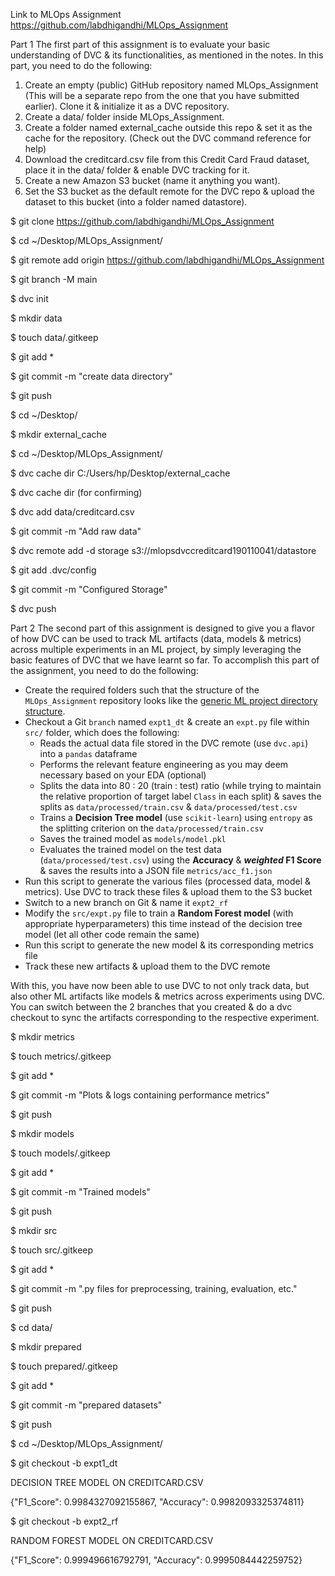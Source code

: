 Link to MLOps Assignment
https://github.com/labdhigandhi/MLOps_Assignment

Part 1
The first part of this assignment is to evaluate your basic understanding of DVC & its functionalities, as mentioned in the notes. In this part, you need to do the following:

1. Create an empty (public) GitHub repository named MLOps_Assignment (This will be a separate repo from the one that you have submitted earlier). Clone it & initialize it as a DVC repository.
2. Create a data/ folder inside MLOps_Assignment.
3. Create a folder named external_cache outside this repo & set it as the cache for the repository. (Check out the DVC command reference for help)
4. Download the creditcard.csv file from this Credit Card Fraud dataset, place it in the data/ folder & enable DVC tracking for it.
5. Create a new Amazon S3 bucket (name it anything you want).
6. Set the S3 bucket as the default remote for the DVC repo & upload the dataset to this bucket (into a folder named datastore).

$ git clone https://github.com/labdhigandhi/MLOps_Assignment

$ cd ~/Desktop/MLOps_Assignment/

$ git remote add origin https://github.com/labdhigandhi/MLOps_Assignment

$ git branch -M main

$ dvc init

$ mkdir data

$ touch data/.gitkeep

$ git add *

$ git commit -m "create data directory"

$ git push

$ cd ~/Desktop/

$ mkdir external_cache

$ cd ~/Desktop/MLOps_Assignment/

$ dvc cache dir C:/Users/hp/Desktop/external_cache

$ dvc cache dir (for confirming)

$ dvc add data/creditcard.csv

$ git commit -m "Add raw data"

$ dvc remote add -d storage s3://mlopsdvccreditcard190110041/datastore

$ git add .dvc/config

$ git commit -m "Configured Storage"

$ dvc push

Part 2
The second part of this assignment is designed to give you a flavor of how DVC can be used to track ML artifacts (data, models & metrics) across multiple experiments in an ML project, by simply leveraging the basic features of DVC that we have learnt so far. To accomplish this part of the assignment, you need to do the following:

- Create the required folders such that the structure of the `MLOps_Assignment` repository looks like the [generic ML project directory structure](https://www.notion.so/Week-2-Data-Model-Management-with-DVC-1bdbe182a0d344cca193c9cdb7e18a64).
- Checkout a Git `branch` named `expt1_dt` & create an `expt.py` file within `src/` folder, which does the following:
    - Reads the actual data file stored in the DVC remote (use `dvc.api`) into a `pandas` dataframe
    - Performs the relevant feature engineering as you may deem necessary based on your EDA (optional)
    - Splits the data into 80 : 20 (train : test) ratio (while trying to maintain the relative proportion of target label `Class` in each split) & saves the splits as `data/processed/train.csv` & `data/processed/test.csv`
    - Trains a **Decision Tree model** (use `scikit-learn`) using `entropy` as the splitting criterion on the `data/processed/train.csv`
    - Saves the trained model as `models/model.pkl`
    - Evaluates the trained model on the test data (`data/processed/test.csv`) using the **Accuracy** & ***weighted* F1 Score** & saves the results into a JSON file `metrics/acc_f1.json`
- Run this script to generate the various files (processed data, model & metrics). Use DVC to track these files & upload them to the S3 bucket
- Switch to a new branch on Git & name it `expt2_rf`
- Modify the `src/expt.py` file to train a **Random Forest model** (with appropriate hyperparameters) this time instead of the decision tree model (let all other code remain the same)
- Run this script to generate the new model & its corresponding metrics file
- Track these new artifacts & upload them to the DVC remote

With this, you have now been able to use DVC to not only track data, but also other ML artifacts like models & metrics across experiments using DVC. You can switch between the 2 branches that you created & do a dvc checkout to sync the artifacts corresponding to the respective experiment.

$ mkdir metrics

$ touch metrics/.gitkeep

$ git add *

$ git commit -m "Plots & logs containing performance metrics"

$ git push

$ mkdir models

$ touch models/.gitkeep

$ git add *

$ git commit -m "Trained models"

$ git push

$ mkdir src

$ touch src/.gitkeep

$ git add *

$ git commit -m ".py files for preprocessing, training, evaluation, etc."

$ git push

$ cd data/

$ mkdir prepared

$ touch prepared/.gitkeep

$ git add *

$ git commit -m "prepared datasets"

$ git push

$ cd ~/Desktop/MLOps_Assignment/

$ git checkout -b expt1_dt

DECISION TREE MODEL ON CREDITCARD.CSV

{"F1_Score": 0.9984327092155867, "Accuracy": 0.9982093325374811}

$ git checkout -b expt2_rf

RANDOM FOREST MODEL ON CREDITCARD.CSV

{"F1_Score": 0.999496616792791, "Accuracy": 0.9995084442259752}
